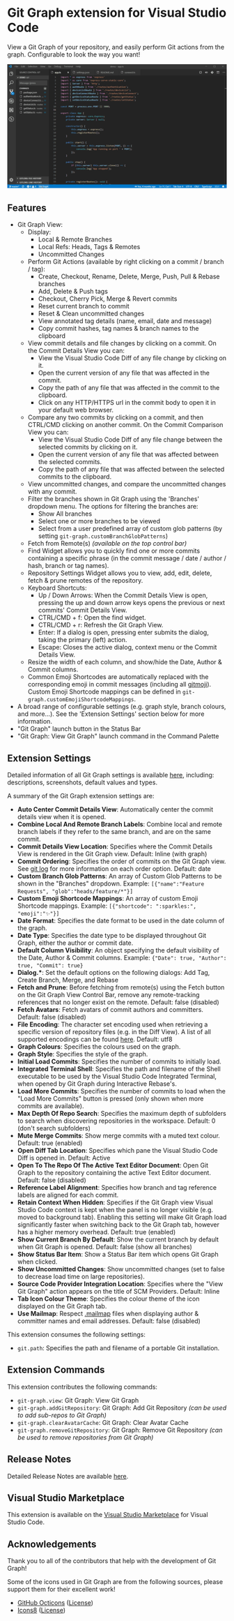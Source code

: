 # Git Graph extension for Visual Studio Code

View a Git Graph of your repository, and easily perform Git actions from the graph. Configurable to look the way you want!

![Recording of Git Graph](https://github.com/mhutchie/vscode-git-graph/raw/master/resources/demo.gif)

## Features

* Git Graph View:
    * Display:
        * Local & Remote Branches
        * Local Refs: Heads, Tags & Remotes
        * Uncommitted Changes
    * Perform Git Actions (available by right clicking on a commit / branch / tag):
        * Create, Checkout, Rename, Delete, Merge, Push, Pull & Rebase branches
        * Add, Delete & Push tags
        * Checkout, Cherry Pick, Merge & Revert commits
        * Reset current branch to commit
        * Reset & Clean uncommitted changes
        * View annotated tag details (name, email, date and message)
        * Copy commit hashes, tag names & branch names to the clipboard
    * View commit details and file changes by clicking on a commit. On the Commit Details View you can:
        * View the Visual Studio Code Diff of any file change by clicking on it.
        * Open the current version of any file that was affected in the commit.
        * Copy the path of any file that was affected in the commit to the clipboard.
        * Click on any HTTP/HTTPS url in the commit body to open it in your default web browser.
    * Compare any two commits by clicking on a commit, and then CTRL/CMD clicking on another commit. On the Commit Comparison View you can:
        * View the Visual Studio Code Diff of any file change between the selected commits by clicking on it.
        * Open the current version of any file that was affected between the selected commits.
        * Copy the path of any file that was affected between the selected commits to the clipboard.
    * View uncommitted changes, and compare the uncommitted changes with any commit.
    * Filter the branches shown in Git Graph using the 'Branches' dropdown menu. The options for filtering the branches are:
        * Show All branches
        * Select one or more branches to be viewed
        * Select from a user predefined array of custom glob patterns (by setting `git-graph.customBranchGlobPatterns`)
    * Fetch from Remote(s) _(available on the top control bar)_
    * Find Widget allows you to quickly find one or more commits containing a specific phrase (in the commit message / date / author / hash, branch or tag names).
    * Repository Settings Widget allows you to view, add, edit, delete, fetch & prune remotes of the repository.
    * Keyboard Shortcuts:
        * Up / Down Arrows: When the Commit Details View is open, pressing the up and down arrow keys opens the previous or next commits' Commit Details View.
        * CTRL/CMD + f: Open the find widget.
        * CTRL/CMD + r: Refresh the Git Graph View.
        * Enter: If a dialog is open, pressing enter submits the dialog, taking the primary (left) action.
        * Escape: Closes the active dialog, context menu or the Commit Details View.
    * Resize the width of each column, and show/hide the Date, Author & Commit columns.
    * Common Emoji Shortcodes are automatically replaced with the corresponding emoji in commit messages (including all [gitmoji](https://gitmoji.carloscuesta.me/)). Custom Emoji Shortcode mappings can be defined in `git-graph.customEmojiShortcodeMappings`.
* A broad range of configurable settings (e.g. graph style, branch colours, and more...). See the 'Extension Settings' section below for more information.
* "Git Graph" launch button in the Status Bar
* "Git Graph: View Git Graph" launch command in the Command Palette

## Extension Settings

Detailed information of all Git Graph settings is available [here](https://github.com/mhutchie/vscode-git-graph/wiki/Extension-Settings), including: descriptions, screenshots, default values and types.

A summary of the Git Graph extension settings are:

* **Auto Center Commit Details View**: Automatically center the commit details view when it is opened.
* **Combine Local And Remote Branch Labels**: Combine local and remote branch labels if they refer to the same branch, and are on the same commit.
* **Commit Details View Location**: Specifies where the Commit Details View is rendered in the Git Graph view. Default: Inline (with graph)
* **Commit Ordering**: Specifies the order of commits on the Git Graph view. See [git log](https://git-scm.com/docs/git-log#_commit_ordering) for more information on each order option. Default: date
* **Custom Branch Glob Patterns**: An array of Custom Glob Patterns to be shown in the "Branches" dropdown. Example: `[{"name":"Feature Requests", "glob":"heads/feature/*"}]`
* **Custom Emoji Shortcode Mappings**: An array of custom Emoji Shortcode mappings. Example: `[{"shortcode": ":sparkles:", "emoji":"✨"}]`
* **Date Format**: Specifies the date format to be used in the date column of the graph.
* **Date Type**: Specifies the date type to be displayed throughout Git Graph, either the author or commit date.
* **Default Column Visibility**: An object specifying the default visibility of the Date, Author & Commit columns. Example: `{"Date": true, "Author": true, "Commit": true}`
* **Dialog.\***: Set the default options on the following dialogs: Add Tag, Create Branch, Merge, and Rebase
* **Fetch and Prune**: Before fetching from remote(s) using the Fetch button on the Git Graph View Control Bar, remove any remote-tracking references that no longer exist on the remote. Default: false (disabled)
* **Fetch Avatars**: Fetch avatars of commit authors and committers. Default: false (disabled)
* **File Encoding**: The character set encoding used when retrieving a specific version of repository files (e.g. in the Diff View). A list of all supported encodings can be found [here](https://github.com/ashtuchkin/iconv-lite/wiki/Supported-Encodings). Default: utf8
* **Graph Colours**: Specifies the colours used on the graph.
* **Graph Style**: Specifies the style of the graph.
* **Initial Load Commits**: Specifies the number of commits to initially load.
* **Integrated Terminal Shell**: Specifies the path and filename of the Shell executable to be used by the Visual Studio Code Integrated Terminal, when opened by Git Graph during Interactive Rebase's.
* **Load More Commits**: Specifies the number of commits to load when the "Load More Commits" button is pressed (only shown when more commits are available).
* **Max Depth Of Repo Search**: Specifies the maximum depth of subfolders to search when discovering repositories in the workspace. Default: 0 (don't search subfolders)
* **Mute Merge Commits**: Show merge commits with a muted text colour. Default: true (enabled)
* **Open Diff Tab Location**: Specifies which pane the Visual Studio Code Diff is opened in. Default: Active
* **Open To The Repo Of The Active Text Editor Document**: Open Git Graph to the repository containing the active Text Editor document. Default: false (disabled)
* **Reference Label Alignment**: Specifies how branch and tag reference labels are aligned for each commit.
* **Retain Context When Hidden**: Specifies if the Git Graph view Visual Studio Code context is kept when the panel is no longer visible (e.g. moved to background tab). Enabling this setting will make Git Graph load significantly faster when switching back to the Git Graph tab, however has a higher memory overhead. Default: true (enabled)
* **Show Current Branch By Default**: Show the current branch by default when Git Graph is opened. Default: false (show all branches)
* **Show Status Bar Item**: Show a Status Bar item which opens Git Graph when clicked.
* **Show Uncommitted Changes**: Show uncommitted changes (set to false to decrease load time on large repositories).
* **Source Code Provider Integration Location**: Specifies where the "View Git Graph" action appears on the title of SCM Providers. Default: Inline
* **Tab Icon Colour Theme**: Specifies the colour theme of the icon displayed on the Git Graph tab.
* **Use Mailmap**: Respect [.mailmap](https://git-scm.com/docs/git-check-mailmap#_mapping_authors) files when displaying author & committer names and email addresses. Default: false (disabled)

This extension consumes the following settings:

* `git.path`: Specifies the path and filename of a portable Git installation.

## Extension Commands

This extension contributes the following commands:

* `git-graph.view`: Git Graph: View Git Graph
* `git-graph.addGitRepository`: Git Graph: Add Git Repository _(can be used to add sub-repos to Git Graph)_
* `git-graph.clearAvatarCache`: Git Graph: Clear Avatar Cache
* `git-graph.removeGitRepository`: Git Graph: Remove Git Repository _(can be used to remove repositories from Git Graph)_

## Release Notes

Detailed Release Notes are available [here](https://github.com/mhutchie/vscode-git-graph/blob/master/CHANGELOG.md).

## Visual Studio Marketplace

This extension is available on the [Visual Studio Marketplace](https://marketplace.visualstudio.com/items?itemName=mhutchie.git-graph) for Visual Studio Code.

## Acknowledgements

Thank you to all of the contributors that help with the development of Git Graph!

Some of the icons used in Git Graph are from the following sources, please support them for their excellent work!
- [GitHub Octicons](https://octicons.github.com/) ([License](https://github.com/primer/octicons/blob/master/LICENSE))
- [Icons8](https://icons8.com/icon/pack/free-icons/ios11) ([License](https://icons8.com/license))